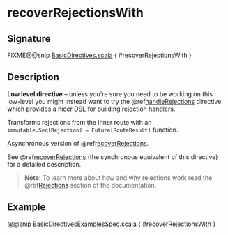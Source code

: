 <a id="recoverrejectionswith"></a>
# recoverRejectionsWith

## Signature

FIXME@@snip [BasicDirectives.scala](../../../../../../../../../akka-http/src/main/scala/akka/http/scaladsl/server/directives/BasicDirectives.scala) { #recoverRejectionsWith }

## Description

**Low level directive** – unless you're sure you need to be working on this low-level you might instead
want to try the @ref[handleRejections](../execution-directives/handleRejections.md#handlerejections) directive which provides a nicer DSL for building rejection handlers.

Transforms rejections from the inner route with an `immutable.Seq[Rejection] ⇒ Future[RouteResult]` function.

Asynchronous version of @ref[recoverRejections](recoverRejections.md#recoverrejections).

See @ref[recoverRejections](recoverRejections.md#recoverrejections) (the synchronous equivalent of this directive) for a detailed description.

> **Note:**
To learn more about how and why rejections work read the @ref[Rejections](../../rejections.md#rejections-scala) section of the documentation.

## Example

@@snip [BasicDirectivesExamplesSpec.scala](../../../../../../../test/scala/docs/http/scaladsl/server/directives/BasicDirectivesExamplesSpec.scala) { #recoverRejectionsWith }